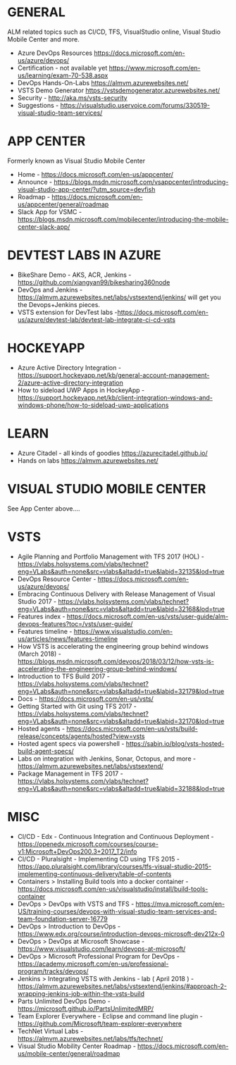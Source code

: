 # GENERAL
ALM related topics such as CI/CD, TFS, VisualStudio online, Visual Studio Mobile Center and more.

* Azure DevOps Resources <https://docs.microsoft.com/en-us/azure/devops/>
* Certification - not available yet <https://www.microsoft.com/en-us/learning/exam-70-538.aspx>
* DevOps Hands-On-Labs <https://almvm.azurewebsites.net/>
* VSTS Demo Generator <https://vstsdemogenerator.azurewebsites.net/>
* Security - http://aka.ms/vsts-security
* Suggestions - <https://visualstudio.uservoice.com/forums/330519-visual-studio-team-services/>

# APP CENTER
Formerly known as Visual Studio Mobile Center

* Home - https://docs.microsoft.com/en-us/appcenter/
* Announce - https://blogs.msdn.microsoft.com/vsappcenter/introducing-visual-studio-app-center/?utm_source=devfish
* Roadmap - https://docs.microsoft.com/en-us/appcenter/general/roadmap
* Slack App for VSMC - https://blogs.msdn.microsoft.com/mobilecenter/introducing-the-mobile-center-slack-app/

# DEVTEST LABS IN AZURE
* BikeShare Demo - AKS, ACR, Jenkins - https://github.com/xiangyan99/bikesharing360node 
* DevOps and Jenkins - https://almvm.azurewebsites.net/labs/vstsextend/jenkins/ will get you the Devops+Jenkins pieces.  
* VSTS extension for DevTest labs -https://docs.microsoft.com/en-us/azure/devtest-lab/devtest-lab-integrate-ci-cd-vsts 

# HOCKEYAPP
* Azure Active Directory Integration - https://support.hockeyapp.net/kb/general-account-management-2/azure-active-directory-integration 
* How to sideload UWP Apps in HockeyApp - https://support.hockeyapp.net/kb/client-integration-windows-and-windows-phone/how-to-sideload-uwp-applications 

# LEARN
* Azure Citadel - all kinds of goodies <https://azurecitadel.github.io/>
* Hands on labs <https://almvm.azurewebsites.net/>

# VISUAL STUDIO MOBILE CENTER
See App Center above....

# VSTS
* Agile Planning and Portfolio Management with TFS 2017 (HOL) - https://vlabs.holsystems.com/vlabs/technet?eng=VLabs&auth=none&src=vlabs&altadd=true&labid=32135&lod=true
* DevOps Resource Center - <https://docs.microsoft.com/en-us/azure/devops/>
* Embracing Continuous Delivery with Release Management of Visual Studio 2017 - https://vlabs.holsystems.com/vlabs/technet?eng=VLabs&auth=none&src=vlabs&altadd=true&labid=32168&lod=true
* Features index - https://docs.microsoft.com/en-us/vsts/user-guide/alm-devops-features?toc=/vsts/user-guide/
* Features timeline - https://www.visualstudio.com/en-us/articles/news/features-timeline
* How VSTS is accelerating the engineering group behind windows (March 2018) - https://blogs.msdn.microsoft.com/devops/2018/03/12/how-vsts-is-accelerating-the-engineering-group-behind-windows/
* Introduction to TFS Build 2017 - https://vlabs.holsystems.com/vlabs/technet?eng=VLabs&auth=none&src=vlabs&altadd=true&labid=32179&lod=true
* Docs - https://docs.microsoft.com/en-us/vsts/
* Getting Started with Git using TFS 2017 - https://vlabs.holsystems.com/vlabs/technet?eng=VLabs&auth=none&src=vlabs&altadd=true&labid=32170&lod=true
* Hosted agents - https://docs.microsoft.com/en-us/vsts/build-release/concepts/agents/hosted?view=vsts
* Hosted agent specs via powershell - https://sabin.io/blog/vsts-hosted-build-agent-specs/
* Labs on integration with Jenkins, Sonar, Octopus, and more - https://almvm.azurewebsites.net/labs/vstsextend/
* Package Management in TFS 2017 - https://vlabs.holsystems.com/vlabs/technet?eng=VLabs&auth=none&src=vlabs&altadd=true&labid=32188&lod=true

# MISC
* CI/CD - Edx - Continuous Integration and Continuous Deployment - https://openedx.microsoft.com/courses/course-v1:Microsoft+DevOps200.3+2017_T2/info
* CI/CD - Pluralsight - Implementing CD using TFS 2015 - https://app.pluralsight.com/library/courses/tfs-visual-studio-2015-implementing-continuous-delivery/table-of-contents
* Containers > Installing Build tools into a docker container - https://docs.microsoft.com/en-us/visualstudio/install/build-tools-container
* DevOps > DevOps with VSTS and TFS - https://mva.microsoft.com/en-US/training-courses/devops-with-visual-studio-team-services-and-team-foundation-server-16779
* DevOps > Introduction to DevOps - https://www.edx.org/course/introduction-devops-microsoft-dev212x-0
* DevOps > DevOps at Microsoft Showcase - https://www.visualstudio.com/learn/devops-at-microsoft/
* DevOps > Microsoft Professional Program for DevOps - https://academy.microsoft.com/en-us/professional-program/tracks/devops/ 
* Jenkins > Integrating VSTS with Jenkins - lab ( April 2018 ) - <https://almvm.azurewebsites.net/labs/vstsextend/jenkins/#approach-2-wrapping-jenkins-job-within-the-vsts-build>
* Parts Unlimited DevOps Demo - https://microsoft.github.io/PartsUnlimitedMRP/
* Team Explorer Everywhere - Eclipse and command line plugin - https://github.com/Microsoft/team-explorer-everywhere
* TechNet Virtual Labs - https://almvm.azurewebsites.net/labs/tfs/technet/
* Visual Studio Mobility Center Roadmap - https://docs.microsoft.com/en-us/mobile-center/general/roadmap

